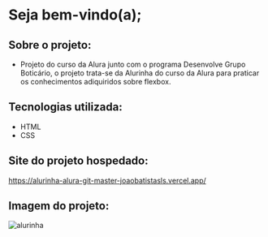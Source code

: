 # Seja bem-vindo(a);

## Sobre o projeto:
- Projeto do curso da Alura junto com o programa Desenvolve Grupo Boticário, o projeto trata-se da Alurinha do curso da Alura para praticar os conhecimentos adiquiridos sobre flexbox.

## Tecnologias utilizada:
- HTML
- CSS

## Site do projeto hospedado:
https://alurinha-alura-git-master-joaobatistasls.vercel.app/

## Imagem do projeto:

![alurinha](https://user-images.githubusercontent.com/109250906/217869649-87b1da1b-50fd-4a9d-9000-df315ffb0255.png)



